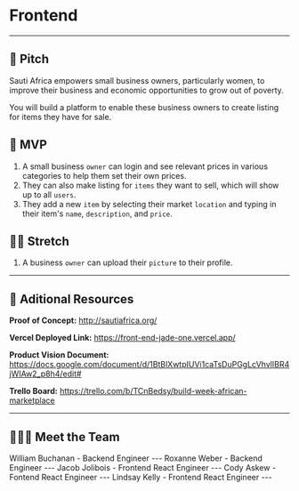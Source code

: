 # Frontend
-----

## 📣 **Pitch**

Sauti Africa empowers small business owners, particularly women, to improve their business and economic opportunities to grow out of poverty. 

You will build a platform to enable these business owners to create listing for items they have for sale.


## 💪 **MVP**

1. A small business `owner` can login and see relevant prices in various categories to help them set their own prices. 
2. They can also make listing for `items` they want to sell, which will show up to all `users`.
3. They add a new `item` by selecting their market `location` and typing in their item's `name`, `description`, and `price`.


## 🏃‍♀️ **Stretch**

1. A business `owner` can upload their `picture` to their profile.

-----
## 💠 **Aditional Resources**

**Proof of Concept:** http://sautiafrica.org/

**Vercel Deployed Link:** https://front-end-jade-one.vercel.app/

**Product Vision Document:** https://docs.google.com/document/d/1BtBlXwtpIUVi1caTsDuPGgLcVhvlIBR4jWIAw2_p8h4/edit#

**Trello Board:** https://trello.com/b/TCnBedsy/build-week-african-marketplace

-----
## 🧍🧍‍♀️ **Meet the Team**
William Buchanan - Backend Engineer --- 
Roxanne Weber - Backend Engineer --- 
Jacob Jolibois - Frontend React Engineer --- 
Cody Askew - Fontend React Engineer --- 
Lindsay Kelly - Frontend React Engineer --- 
